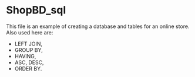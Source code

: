 # ShopBD_sql
This file is an example of creating a database and tables for an online store.
Also used here are:
- LEFT JOIN,
- GROUP BY,
- HAVING,
- ASC, DESC, 
- ORDER BY.
